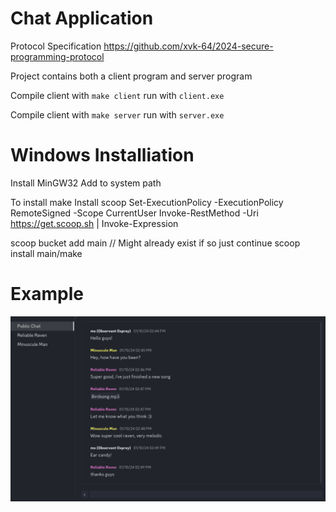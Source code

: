 # Chat Application

Protocol Specification https://github.com/xvk-64/2024-secure-programming-protocol

Project contains both a client program and server program

Compile client with `make client` run with `client.exe`

Compile client with `make server` run with `server.exe`

# Windows Installiation 

Install MinGW32 
Add to system path 

To install make
Install scoop
Set-ExecutionPolicy -ExecutionPolicy RemoteSigned -Scope CurrentUser
Invoke-RestMethod -Uri https://get.scoop.sh | Invoke-Expression

scoop bucket add main        // Might already exist if so just continue
scoop install main/make

# Example

![Visual Example](Visual.png)
